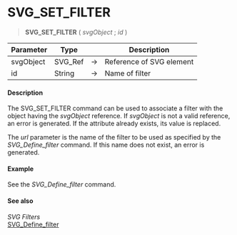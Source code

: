 # SVG_SET_FILTER

>**SVG_SET_FILTER** ( *svgObject* ; *id* )

| Parameter | Type |  | Description |
| --- | --- | --- | --- |
| svgObject | SVG_Ref | &#8594; | Reference of SVG element |
| id | String | &#8594; | Name of filter |



#### Description 

The SVG\_SET\_FILTER command can be used to associate a filter with the object having the *svgObject* reference. If *svgObject* is not a valid reference, an error is generated. If the attribute already exists, its value is replaced.

The *url* parameter is the name of the filter to be used as specified by the *SVG\_Define\_filter* command. If this name does not exist, an error is generated.

#### Example 

See the *SVG\_Define\_filter* command.

#### See also 

*SVG Filters*  
[SVG\_Define\_filter](SVG%5FDefine%5Ffilter.md)  